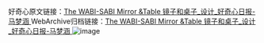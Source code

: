 好奇心原文链接：[The WABI-SABI Mirror &Table 镜子和桌子_设计_好奇心日报-马梦涵 ](https://www.qdaily.com/articles/11210.html)
WebArchive归档链接：[The WABI-SABI Mirror &Table 镜子和桌子_设计_好奇心日报-马梦涵 ](http://web.archive.org/web/20190623163941/https://www.qdaily.com/articles/11210.html)
![image](http://ww3.sinaimg.cn/large/007d5XDply1g3wd8l553vj30u0420dwc)